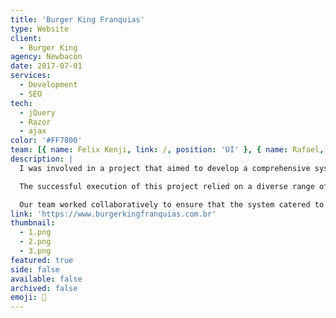 ```yaml
---
title: 'Burger King Franquias'
type: Website
client:
  - Burger King
agency: Newbacon
date: 2017-07-01
services:
  - Development
  - SEO
tech:
  - jQuery
  - Razor
  - ajax
color: '#FF7800'
team: [{ name: Felix Kenji, link: /, position: 'UI' }, { name: Rafael, link: /, position: 'Back-end' }]
description: |
  I was involved in a project that aimed to develop a comprehensive system to simplify and streamline the franchise acquisition process of Burger King in Brazil. This system consisted of various components, starting with a dedicated landing page that highlighted the advantages of owning a Burger King franchise and collected important information from interested individuals. We also created a user panel to provide acquisition assistance, offering valuable support and guidance to potential franchisees. Additionally, we implemented a robust management system to empower the Burger King sales team, enabling them to efficiently engage with and track prospective customers.

  The successful execution of this project relied on a diverse range of skills, including web development, user experience design, and database management. These areas of expertise played a crucial role in ensuring a seamless and effective user experience throughout the entire acquisition process. By harmoniously integrating these elements, we were able to create a system that provided a streamlined and user-friendly interface. This interface allowed potential franchisees to explore the benefits of joining the Burger King family with ease and confidence.

  Our team worked collaboratively to ensure that the system catered to the specific needs of Burger King and its potential franchisees. We leveraged our expertise to develop a cohesive system that simplified the acquisition process and facilitated informed decision-making. It was gratifying to contribute to a project that not only met the objectives of Burger King but also provided a user-friendly platform for potential franchisees to embark on their entrepreneurial journey.
link: 'https://www.burgerkingfranquias.com.br'
thumbnail:
  - 1.png
  - 2.png
  - 3.png
featured: true
side: false
available: false
archived: false
emoji: 🍔
---
```

